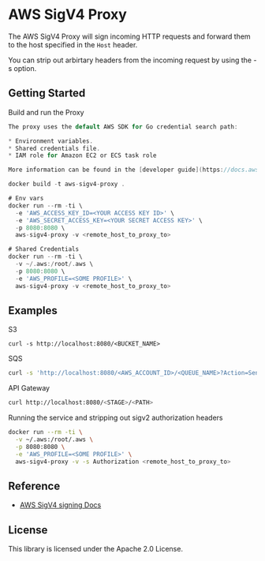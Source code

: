 # AWS SigV4 Proxy

The AWS SigV4 Proxy will sign incoming HTTP requests and forward them to the host specified in the `Host` header.

You can strip out arbirtary headers from the incoming request by using the -s option.

## Getting Started

Build and run the Proxy

```go
The proxy uses the default AWS SDK for Go credential search path:

* Environment variables.
* Shared credentials file.
* IAM role for Amazon EC2 or ECS task role

More information can be found in the [developer guide](https://docs.aws.amazon.com/sdk-for-go/v1/developer-guide/configuring-sdk.html)

docker build -t aws-sigv4-proxy .

# Env vars
docker run --rm -ti \
  -e 'AWS_ACCESS_KEY_ID=<YOUR ACCESS KEY ID>' \
  -e 'AWS_SECRET_ACCESS_KEY=<YOUR SECRET ACCESS KEY>' \
  -p 8080:8080 \
  aws-sigv4-proxy -v <remote_host_to_proxy_to>

# Shared Credentials
docker run --rm -ti \
  -v ~/.aws:/root/.aws \
  -p 8080:8080 \
  -e 'AWS_PROFILE=<SOME PROFILE>' \
  aws-sigv4-proxy -v <remote_host_to_proxy_to>
```

## Examples

S3
```
curl -s http://localhost:8080/<BUCKET_NAME>
```

SQS
```sh
curl -s 'http://localhost:8080/<AWS_ACCOUNT_ID>/<QUEUE_NAME>?Action=SendMessage&MessageBody=example'
```

API Gateway
```sh
curl http://localhost:8080/<STAGE>/<PATH>
```

Running the service and stripping out sigv2 authorization headers
```sh
docker run --rm -ti \
  -v ~/.aws:/root/.aws \
  -p 8080:8080 \
  -e 'AWS_PROFILE=<SOME PROFILE>' \
  aws-sigv4-proxy -v -s Authorization <remote_host_to_proxy_to>
```

## Reference

- [AWS SigV4 signing Docs ](https://docs.aws.amazon.com/general/latest/gr/signature-version-4.html)


## License

This library is licensed under the Apache 2.0 License.
